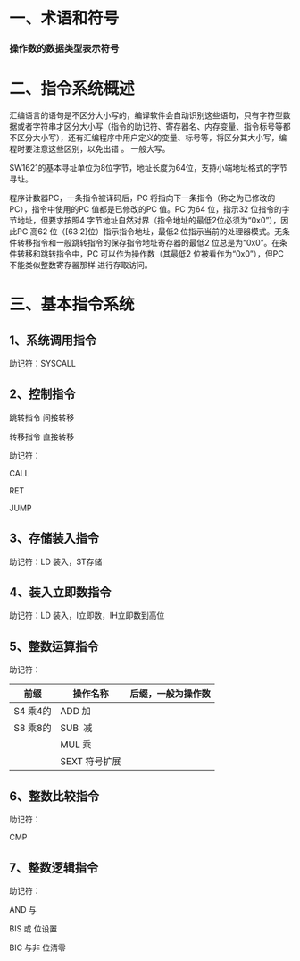 # 一、术语和符号

### 操作数的数据类型表示符号

# 二、指令系统概述

汇编语言的语句是不区分大小写的，编译软件会自动识别这些语句，只有字符型数据或者字符串才区分大小写（指令的助记符、寄存器名、内存变量、指令标号等都不区分大小写），还有汇编程序中用户定义的变量、标号等，将区分其大小写，编程时要注意这些区别，以免出错 。
一般大写。

SW1621的基本寻址单位为8位字节，地址长度为64位，支持小端地址格式的字节寻址。

程序计数器PC，一条指令被译码后，PC 将指向下一条指令（称之为已修改的PC），指令中使用的PC 值都是已修改的PC 值。PC 为64 位，指示32 位指令的字节地址，但要求按照4 字节地址自然对界（指令地址的最低2位必须为“0x0”），因此PC 高62 位（[63:2]位）指示指令地址，最低2 位指示当前的处理器模式。无条件转移指令和一般跳转指令的保存指令地址寄存器的最低2 位总是为“0x0”。在条件转移和跳转指令中，PC 可以作为操作数（其最低2 位被看作为“0x0”），但PC 不能类似整数寄存器那样
进行存取访问。

# 三、基本指令系统

## 1、系统调用指令

助记符：SYSCALL

## 2、控制指令

跳转指令 间接转移

转移指令 直接转移

助记符：

CALL

RET

JUMP

## 3、存储装入指令

助记符：LD 装入，ST存储

## 4、装入立即数指令

助记符：LD 装入，I立即数，IH立即数到高位

## 5、整数运算指令

助记符：

| 前缀     | 操作名称      | 后缀，一般为操作数 |
| ------ | --------- | --------- |
| S4 乘4的 | ADD 加     |           |
| S8 乘8的 | SUB  减    |           |
|        | MUL 乘     |           |
|        | SEXT 符号扩展 |           |

## 6、整数比较指令

助记符：

CMP

## 7、整数逻辑指令

助记符：

AND 与

BIS    或 位设置

BIC    与非 位清零
